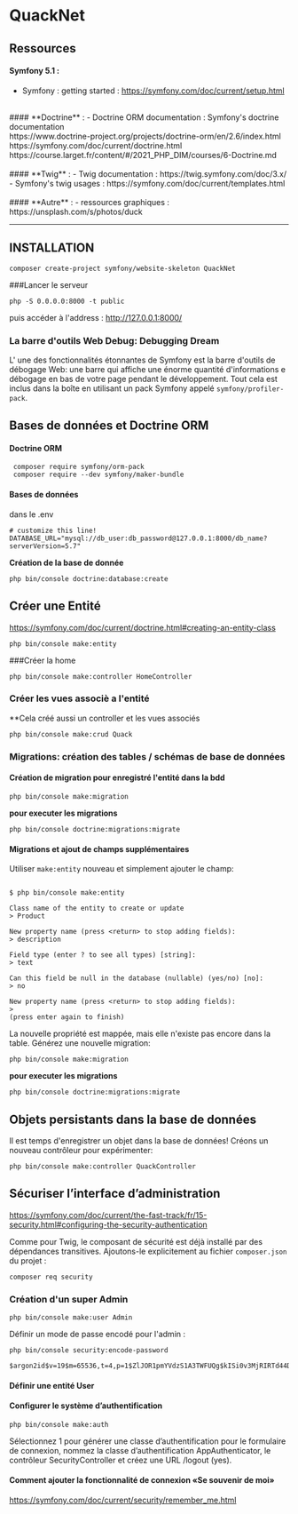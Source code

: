 # QuackNet
## Ressources
#### **Symfony 5.1** : <br> 
- Symfony : getting started : https://symfony.com/doc/current/setup.html <br>
<br>
#### **Doctrine** :  
- Doctrine ORM documentation : Symfony's doctrine documentation <br>
https://www.doctrine-project.org/projects/doctrine-orm/en/2.6/index.html <br>
https://symfony.com/doc/current/doctrine.html <br>
https://course.larget.fr/content/#/2021_PHP_DIM/courses/6-Doctrine.md <br>
<br>
#### **Twig** :
 - Twig documentation : https://twig.symfony.com/doc/3.x/
- Symfony's twig usages : https://symfony.com/doc/current/templates.html
<br><br>
#### **Autre** : 
- ressources graphiques : https://unsplash.com/s/photos/duck

<hr>

## INSTALLATION 
``` 
composer create-project symfony/website-skeleton QuackNet
```
###Lancer le serveur 
```
php -S 0.0.0.0:8000 -t public
```
puis accéder à l'address : 
http://127.0.0.1:8000/
### La barre d'outils Web Debug: Debugging Dream
L' une des fonctionnalités étonnantes de Symfony est la barre d'outils 
de débogage Web: une barre qui affiche une énorme quantité d'informations 
e débogage en bas de votre page pendant le développement. Tout cela est
 inclus dans la boîte en utilisant un pack Symfony appelé ``symfony/profiler-pack``.

## Bases de données et Doctrine ORM
#### Doctrine ORM
``` 
 composer require symfony/orm-pack
 composer require --dev symfony/maker-bundle
```
#### Bases de données
dans le .env 
````
# customize this line!
DATABASE_URL="mysql://db_user:db_password@127.0.0.1:8000/db_name?serverVersion=5.7"
````
**Création de la base de donnée**
````
php bin/console doctrine:database:create
````

## Créer une Entité
https://symfony.com/doc/current/doctrine.html#creating-an-entity-class
````
php bin/console make:entity
````

###Créer la home 
````
php bin/console make:controller HomeController
````
### Créer les vues associè a l'entité 
**Cela créé aussi un controller et les vues associés
````
php bin/console make:crud Quack
````
### Migrations: création des tables / schémas de base de données 
#### Création de migration pour enregistré l'entité dans la bdd
````
php bin/console make:migration
````
**pour executer les migrations**
````
php bin/console doctrine:migrations:migrate
````
#### Migrations et ajout de champs supplémentaires
Utiliser `make:entity` nouveau et simplement ajouter le champ:
````

$ php bin/console make:entity

Class name of the entity to create or update
> Product

New property name (press <return> to stop adding fields):
> description

Field type (enter ? to see all types) [string]:
> text

Can this field be null in the database (nullable) (yes/no) [no]:
> no

New property name (press <return> to stop adding fields):
>
(press enter again to finish)
````
La nouvelle propriété est mappée, mais elle n'existe pas encore dans la table. Générez une nouvelle migration:
````
php bin/console make:migration
````
**pour executer les migrations**
````
php bin/console doctrine:migrations:migrate
````

## Objets persistants dans la base de données
Il est temps d'enregistrer un objet dans la base de données! Créons un nouveau contrôleur pour expérimenter:
````
php bin/console make:controller QuackController
````

## Sécuriser l’interface d’administration
https://symfony.com/doc/current/the-fast-track/fr/15-security.html#configuring-the-security-authentication

Comme pour Twig, le composant de sécurité est déjà installé par des
 dépendances transitives. Ajoutons-le explicitement au fichier ``composer.json`` du projet :
 ````
composer req security
 ````
### Création d'un super Admin
 ````
php bin/console make:user Admin
 ````
Définir un mode de passe encodé pour l'admin : 
 ````
php bin/console security:encode-password

$argon2id$v=19$m=65536,t=4,p=1$ZlJOR1pmYVdzS1A3TWFUQg$kISi0v3MjRIRTd44DP5wncijhC6JRf3fN+IPYS8LBFA
 ````

#### Définir une entité User


#### Configurer le système d’authentification
 ````
php bin/console make:auth
 ````
Sélectionnez 1 pour générer une classe d’authentification pour le formulaire 
de connexion, nommez la classe d’authentification AppAuthenticator, 
le contrôleur SecurityController et créez une URL /logout (yes).
#### Comment ajouter la fonctionnalité de connexion «Se souvenir de moi»
https://symfony.com/doc/current/security/remember_me.html